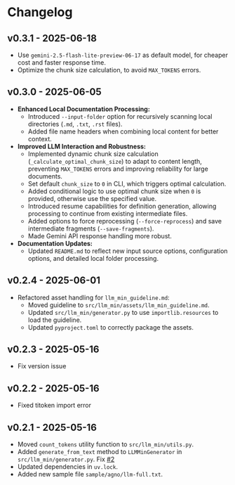 # Changelog

## v0.3.1 - 2025-06-18
- Use `gemini-2.5-flash-lite-preview-06-17` as default model, for cheaper cost and faster response time.
- Optimize the chunk size calculation, to avoid `MAX_TOKENS` errors.
  
## v0.3.0 - 2025-06-05
- **Enhanced Local Documentation Processing:**
    - Introduced `--input-folder` option for recursively scanning local directories (`.md`, `.txt`, `.rst` files).
    - Added file name headers when combining local content for better context.
- **Improved LLM Interaction and Robustness:**
    - Implemented dynamic chunk size calculation (`_calculate_optimal_chunk_size`) to adapt to content length, preventing `MAX_TOKENS` errors and improving reliability for large documents.
    - Set default `chunk_size` to `0` in CLI, which triggers optimal calculation.
    - Added conditional logic to use optimal chunk size when `0` is provided, otherwise use the specified value.
    - Introduced resume capabilities for definition generation, allowing processing to continue from existing intermediate files.
    - Added options to force reprocessing (`--force-reprocess`) and save intermediate fragments (`--save-fragments`).
    - Made Gemini API response handling more robust.
- **Documentation Updates:**
    - Updated `README.md` to reflect new input source options, configuration options, and detailed local folder processing.
## v0.2.4 - 2025-06-01
- Refactored asset handling for `llm_min_guideline.md`:
    - Moved guideline to `src/llm_min/assets/llm_min_guideline.md`.
    - Updated `src/llm_min/generator.py` to use `importlib.resources` to load the guideline.
    - Updated `pyproject.toml` to correctly package the assets.
## v0.2.3 - 2025-05-16
- Fix version issue
  
## v0.2.2 - 2025-05-16
- Fixed titoken import error

## v0.2.1 - 2025-05-16

- Moved `count_tokens` utility function to `src/llm_min/utils.py`.
- Added `generate_from_text` method to `LLMMinGenerator` in `src/llm_min/generator.py`. Fix [#2](https://github.com/marv1nnnnn/llm-min.txt/issues/2)
- Updated dependencies in `uv.lock`.
- Added new sample file `sample/agno/llm-full.txt`.